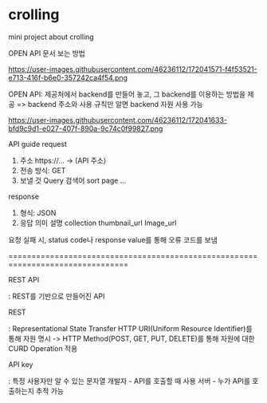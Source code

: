 # crolling
mini project about crolling

OPEN API 문서 보는 방법

https://user-images.githubusercontent.com/46236112/172041571-f4f53521-e713-416f-b6e0-357242ca4f54.png

 
OPEN API: 제공처에서 backend를 만들어 놓고, 그 backend를 이용하는 방법을 제공
                   => backend 주소와 사용 규칙만 알면 backend 자원 사용 가능

https://user-images.githubusercontent.com/46236112/172041633-bfd9c9d1-e027-407f-890a-9c74c0f99827.png



API guide
request
1. 주소 https://... -> (API 주소)
2. 전송 방식: GET
3. 보낼 것
   Query 검색어
   sort
   page
   ...


response
1. 형식: JSON
2. 응답 의미 설명
   collection
   thumbnail_url
   Image_url

요청 실패 시, status code나 response value를 통해 오류 코드를 보냄

================================================================================

REST API

: REST를 기반으로 만들어진 API

REST

: Representational State Transfer
HTTP URI(Uniform Resource Identifier)를 통해 자원 명시
-> HTTP Method(POST, GET, PUT, DELETE)를 통해 자원에 대한 CURD Operation 적용

API key

: 특정 사용자만 알 수 있는 문자열
개발자 - API를 호출할 때 사용
서버 - 누가 API를 호출하는지 추적 가능

